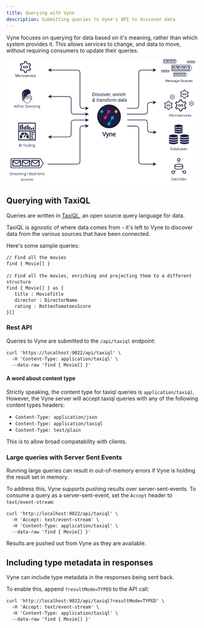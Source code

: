 ```yaml
---
title: Querying with Vyne
description: Submitting queries to Vyne's API to discover data
---
```


Vyne focuses on querying for data based on it's meaning, rather than which system provides it. This allows services to
change, and data to move, without requiring consumers to update their queries.

![diagram](querying.png)

## Querying with TaxiQL

Queries are written in [TaxiQL](https://docs.taxilang.org/language-reference/querying-with-taxiql/), an open source
query language for data.

TaxiQL is agnostic of where data comes from - it's left to Vyne to discover data from the various sources that have been
connected.

Here's some sample queries:

```
// Find all the movies
find { Movie[] } 

// Find all the movies, enriching and projecting them to a different structure
find { Movie[] } as {
   title : MovieTitle
   director : DirectorName
   rating : RottenTomatoesScore
}[]
```

### Rest API

Queries to Vyne are submitted to the `/api/taxiql` endpoint:

```
curl 'https://localhost:9022/api/taxiql' \
  -H 'Content-Type: application/taxiql' \
  --data-raw 'find { Movie[] }'
```

#### A word about content type

Strictly speaking, the content type for taxiql queries is `application/taxiql`. However, the Vyne server will accept
taxiql queries with any of the following content types headers:

* `Content-Type: application/json`
* `Content-Type: application/taxiql`
* `Content-Type: text/plain`

This is to allow broad compatability with clients.

### Large queries with Server Sent Events

Running large queries can result in out-of-memory errors if Vyne is holding the result set in memory.

To address this, Vyne supports pushing results over server-sent-events. To consume a query as a server-sent-event, set
the `Accept` header to `text/event-stream`:

```
curl 'http://localhost:9022/api/taxiql' \
  -H 'Accept: text/event-stream' \
  -H 'Content-Type: application/taxiql' \
  --data-raw 'find { Movie[] }'
```

Results are pushed out from Vyne as they are available.

## Including type metadata in responses

Vyne can include type metadata in the responses being sent back.

To enable this, append  `?resultMode=TYPED` to the API call:

```
curl 'http://localhost:9022/api/taxiql?resultMode=TYPED' \
  -H 'Accept: text/event-stream' \
  -H 'Content-Type: application/taxiql' \
  --data-raw 'find { Movie[] }'
```

